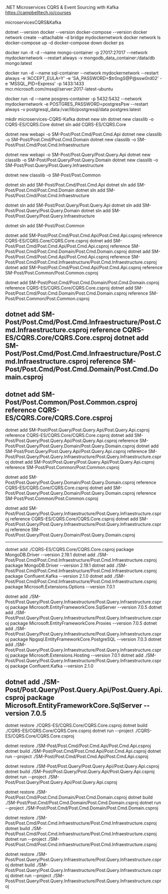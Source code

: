 .NET Microservices CQRS & Event Sourcing with Kafka
https://campbelltech.io/courses

microservicesCQRS&Kafka

dotnet --version
docker --version
docker-compose --version
docker network create --attachable -d bridge mydockernetwork
docker network ls
docker-compose up -d
docker-compose down
docker ps

docker run -it -d --name mongo-container -p 27017:27017 --network mydockernetwork --restart always -v mongodb_data_container:/data/db mongo:latest

docker run -d --name sql-container --network mydockernetwork --restart always -e 'ACCEPT_EULA=Y' -e 'SA_PASSWORD=$tr0ngS@P@ssw0rd02' -e 'MSSQL_PID=Express' -p 1433:1433 mcr.microsoft.com/mssql/server:2017-latest-ubuntu 

docker run -d --name posgres-container -p 5432:5432 --network mydockernetwork -e POSTGRES_PASSWORD=postgresPsw --restart always -v postgresql_data:/var/lib/postgresql/data postgres:latest

mkdir microservices-CQRS-Kafka
dotnet new sln
dotnet new classlib -o CQRS-ES/CQRS.Core
dotnet sln add CQRS-ES/CQRS.Core

dotnet new webapi -o SM-Post/Post.Cmd/Post.Cmd.Api
dotnet new classlib -o SM-Post/Post.Cmd/Post.Cmd.Domain
dotnet new classlib -o SM-Post/Post.Cmd/Post.Cmd.Infraestructure

dotnet new webapi -o SM-Post/Post.Query/Post.Query.Api
dotnet new classlib -o SM-Post/Post.Query/Post.Query.Domain
dotnet new classlib -o SM-Post/Post.Query/Post.Query.Infraestructure

dotnet new classlib -o SM-Post/Post.Common

dotnet sln add SM-Post/Post.Cmd/Post.Cmd.Api
dotnet sln add SM-Post/Post.Cmd/Post.Cmd.Domain
dotnet sln add SM-Post/Post.Cmd/Post.Cmd.Infraestructure

dotnet sln add SM-Post/Post.Query/Post.Query.Api
dotnet sln add SM-Post/Post.Query/Post.Query.Domain
dotnet sln add SM-Post/Post.Query/Post.Query.Infraestructure

dotnet sln add SM-Post/Post.Common

dotnet add SM-Post/Post.Cmd/Post.Cmd.Api/Post.Cmd.Api.csproj reference CQRS-ES/CQRS.Core/CQRS.Core.csproj
dotnet add SM-Post/Post.Cmd/Post.Cmd.Api/Post.Cmd.Api.csproj reference SM-Post/Post.Cmd/Post.Cmd.Domain/Post.Cmd.Domain.csproj
dotnet add SM-Post/Post.Cmd/Post.Cmd.Api/Post.Cmd.Api.csproj reference SM-Post/Post.Cmd/Post.Cmd.Infraestructure/Post.Cmd.Infraestructure.csproj
dotnet add SM-Post/Post.Cmd/Post.Cmd.Api/Post.Cmd.Api.csproj reference SM-Post/Post.Common/Post.Common.csproj

dotnet add SM-Post/Post.Cmd/Post.Cmd.Domain/Post.Cmd.Domain.csproj reference CQRS-ES/CQRS.Core/CQRS.Core.csproj
dotnet add SM-Post/Post.Cmd/Post.Cmd.Domain/Post.Cmd.Domain.csproj reference SM-Post/Post.Common/Post.Common.csproj

dotnet add SM-Post/Post.Cmd/Post.Cmd.Infraestructure/Post.Cmd.Infraestructure.csproj reference CQRS-ES/CQRS.Core/CQRS.Core.csproj
dotnet add SM-Post/Post.Cmd/Post.Cmd.Infraestructure/Post.Cmd.Infraestructure.csproj reference SM-Post/Post.Cmd/Post.Cmd.Domain/Post.Cmd.Domain.csproj
------------------------------------------------------------------------------------------------------------------------------------------------
dotnet add SM-Post/Post.Common/Post.Common.csproj reference CQRS-ES/CQRS.Core/CQRS.Core.csproj
------------------------------------------------------------------------------------------------------------------------------------------------
dotnet add SM-Post/Post.Query/Post.Query.Api/Post.Query.Api.csproj reference CQRS-ES/CQRS.Core/CQRS.Core.csproj
dotnet add SM-Post/Post.Query/Post.Query.Api/Post.Query.Api.csproj reference SM-Post/Post.Query/Post.Query.Domain/Post.Query.Domain.csproj
dotnet add SM-Post/Post.Query/Post.Query.Api/Post.Query.Api.csproj reference SM-Post/Post.Query/Post.Query.Infraestructure/Post.Query.Infraestructure.csproj
dotnet add SM-Post/Post.Query/Post.Query.Api/Post.Query.Api.csproj reference SM-Post/Post.Common/Post.Common.csproj

dotnet add SM-Post/Post.Query/Post.Query.Domain/Post.Query.Domain.csproj reference CQRS-ES/CQRS.Core/CQRS.Core.csproj
dotnet add SM-Post/Post.Query/Post.Query.Domain/Post.Query.Domain.csproj reference SM-Post/Post.Common/Post.Common.csproj

dotnet add SM-Post/Post.Query/Post.Query.Infraestructure/Post.Query.Infraestructure.csproj reference CQRS-ES/CQRS.Core/CQRS.Core.csproj
dotnet add SM-Post/Post.Query/Post.Query.Infraestructure/Post.Query.Infraestructure.csproj reference SM-Post/Post.Query/Post.Query.Domain/Post.Query.Domain.csproj

------------------------------------------------------------------------------------------------------------------------------------------------
dotnet add ./CQRS-ES/CQRS.Core/CQRS.Core.csproj package MongoDB.Driver --version 2.19.1
dotnet add ./SM-Post/Post.Cmd/Post.Cmd.Infraestructure/Post.Cmd.Infraestructure.csproj package MongoDB.Driver --version 2.19.1
dotnet add ./SM-Post/Post.Cmd/Post.Cmd.Infraestructure/Post.Cmd.Infraestructure.csproj package Confluent.Kafka --version 2.1.0
dotnet add ./SM-Post/Post.Cmd/Post.Cmd.Infraestructure/Post.Cmd.Infraestructure.csproj package Microsoft.Extensions.Options --version 7.0.1

dotnet add ./SM-Post/Post.Query/Post.Query.Infraestructure/Post.Query.Infraestructure.csproj package Microsoft.EntityFrameworkCore.SqlServer --version 7.0.5
dotnet add ./SM-Post/Post.Query/Post.Query.Infraestructure/Post.Query.Infraestructure.csproj package Microsoft.EntityFrameworkCore.Proxies --version 7.0.5
dotnet add ./SM-Post/Post.Query/Post.Query.Infraestructure/Post.Query.Infraestructure.csproj package Npgsql.EntityFrameworkCore.PostgreSQL --version 7.0.3
dotnet add ./SM-Post/Post.Query/Post.Query.Infraestructure/Post.Query.Infraestructure.csproj package Microsoft.Extensions.Hosting --version 7.0.1
dotnet add ./SM-Post/Post.Query/Post.Query.Infraestructure/Post.Query.Infraestructure.csproj package Confluent.Kafka --version 2.1.0

dotnet add ./SM-Post/Post.Query/Post.Query.Api/Post.Query.Api.csproj package Microsoft.EntityFrameworkCore.SqlServer --version 7.0.5
------------------------------------------------------------------------------------------------------------------------------------------------
dotnet restore ./CQRS-ES/CQRS.Core/CQRS.Core.csproj
dotnet build ./CQRS-ES/CQRS.Core/CQRS.Core.csproj
dotnet run --project ./CQRS-ES/CQRS.Core/CQRS.Core.csproj

dotnet restore ./SM-Post/Post.Cmd/Post.Cmd.Api/Post.Cmd.Api.csproj
dotnet build ./SM-Post/Post.Cmd/Post.Cmd.Api/Post.Cmd.Api.csproj
dotnet run --project ./SM-Post/Post.Cmd/Post.Cmd.Api/Post.Cmd.Api.csproj

dotnet restore ./SM-Post/Post.Query/Post.Query.Api/Post.Query.Api.csproj
dotnet build ./SM-Post/Post.Query/Post.Query.Api/Post.Query.Api.csproj
dotnet run --project ./SM-Post/Post.Query/Post.Query.Api/Post.Query.Api.csproj

dotnet restore ./SM-Post/Post.Cmd/Post.Cmd.Domain/Post.Cmd.Domain.csproj
dotnet build ./SM-Post/Post.Cmd/Post.Cmd.Domain/Post.Cmd.Domain.csproj
dotnet run --project ./SM-Post/Post.Cmd/Post.Cmd.Domain/Post.Cmd.Domain.csproj

dotnet restore ./SM-Post/Post.Cmd/Post.Cmd.Infraestructure/Post.Cmd.Infraestructure.csproj
dotnet build ./SM-Post/Post.Cmd/Post.Cmd.Infraestructure/Post.Cmd.Infraestructure.csproj
dotnet run --project ./SM-Post/Post.Cmd/Post.Cmd.Infraestructure/Post.Cmd.Infraestructure.csproj

dotnet restore ./SM-Post/Post.Query/Post.Query.Infraestructure/Post.Query.Infraestructure.csproj
dotnet build ./SM-Post/Post.Query/Post.Query.Infraestructure/Post.Query.Infraestructure.csproj
dotnet run --project ./SM-Post/Post.Query/Post.Query.Infraestructure/Post.Query.Infraestructure.csproj

